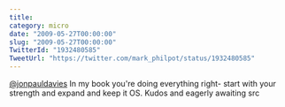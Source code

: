 ```yaml
---
title: 
category: micro
date: "2009-05-27T00:00:00"
slug: "2009-05-27T00:00:00"
TwitterId: "1932480585"
TweetUrl: "https://twitter.com/mark_philpot/status/1932480585"
---
```


[@jonpauldavies](https://twitter.com/jonpauldavies) In my book you're doing
everything right- start with your strength and expand and keep it OS. Kudos and
eagerly awaiting src

